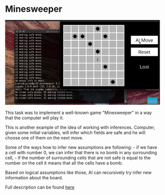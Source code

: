# Minesweeper

 [![](../IMG/minesweeper.png)](https://youtu.be/f4u2wQyHCYU)

 
 This task was to implement a well-known game "Minesweeper" in a way that the computer will play it. 

 This is another example of the idea of working with inferences. Computer, given some initial variables, will infer which fields are safe and he will choose one of them on the next move.

 Some of the ways how to infer new assumptions are following:
    - if we have a cell with number 0, we can infer that there is no bomb in any surrounding cell,
    - if the number of surrounding cells that are not safe is equal to the number on the cell it means that all the cells have a bomb.

 Based on logical assumptions like those, AI can recursively try infer new information about the board. 

 Full description can be found [here](]https://cs50.harvard.edu/ai/2020/projects/1/minesweeper/)
